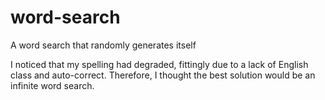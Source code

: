# word-search
A word search that randomly generates itself

I noticed that my spelling had degraded, fittingly due to a lack of English class and auto-correct.
Therefore, I thought the best solution would be an infinite word search.
